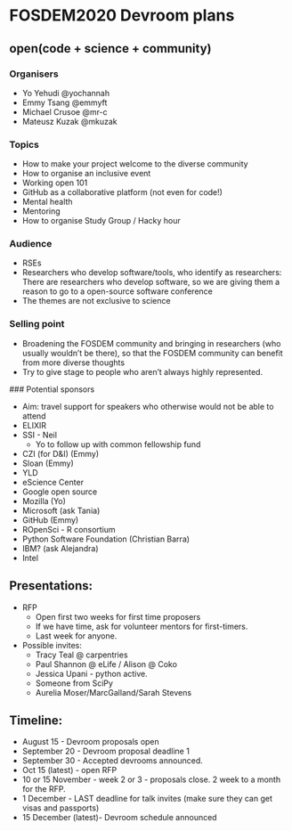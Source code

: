 # FOSDEM2020 Devroom plans
## open(code + science + community)

### Organisers
- Yo Yehudi @yochannah
- Emmy Tsang @emmyft
- Michael Crusoe @mr-c
- Mateusz Kuzak @mkuzak

### Topics
- How to make your project welcome to the diverse community
- How to organise an inclusive event
- Working open 101
- GitHub as a collaborative platform (not even for code!)
- Mental health
- Mentoring
- How to organise Study Group / Hacky hour

### Audience
- RSEs
- Researchers who develop software/tools, who identify as researchers: There are researchers who develop software, so we are giving them a reason to go to a open-source software conference
- The themes are not exclusive to science

### Selling point
- Broadening the FOSDEM community and bringing in researchers (who usually wouldn’t be there), so that the FOSDEM community can benefit from more diverse thoughts
- Try to give stage to people who aren’t always highly represented. 

### Potential sponsors
- Aim: travel support for speakers who otherwise would not be able to attend
- ELIXIR
- SSI - Neil
   - Yo to follow up with common fellowship fund
- CZI (for D&I) (Emmy)
- Sloan (Emmy)
- YLD 
- eScience Center
- Google open source
- Mozilla (Yo)
- Microsoft (ask Tania)
- GitHub (Emmy)
- ROpenSci - R consortium
- Python Software Foundation (Christian Barra)
- IBM? (ask Alejandra)
- Intel


## Presentations:
- RFP
  - Open first two weeks for first time proposers
  - If we have time, ask for volunteer mentors for first-timers. 
  - Last week for anyone. 
- Possible invites:
  - Tracy Teal @ carpentries
  - Paul Shannon @ eLife / Alison @ Coko
  - Jessica Upani - python active. 
  - Someone from SciPy
  - Aurelia Moser/MarcGalland/Sarah Stevens



## Timeline:
- August 15 - Devroom proposals open
- September 20 - Devroom proposal deadline 1
- September 30 - Accepted devrooms announced. 
- Oct 15 (latest) - open RFP
- 10 or 15 November - week 2 or 3 - proposals close. 2 week to a month for the RFP. 
- 1 December - LAST deadline for talk invites (make sure they can get visas and passports)
- 15 December (latest)- Devroom schedule announced

